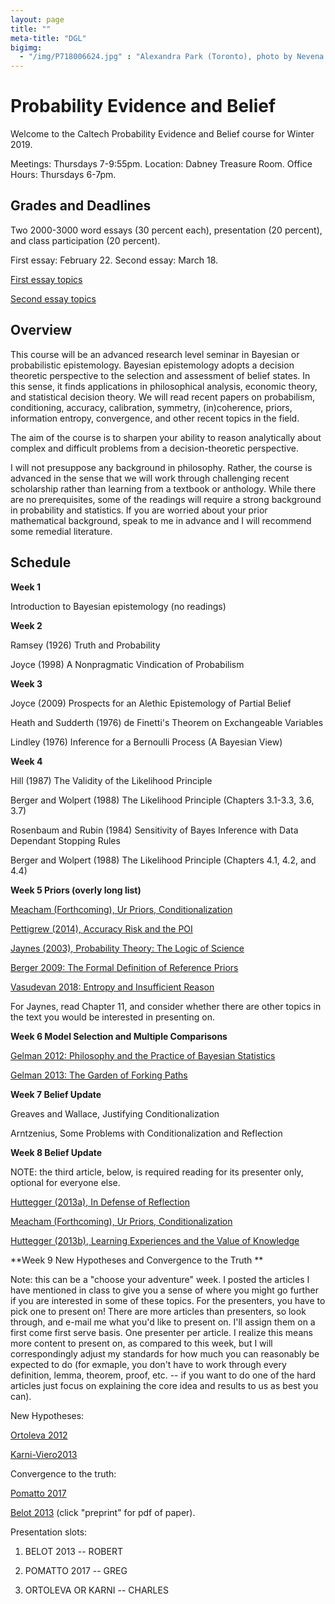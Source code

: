 ```yaml
---
layout: page 
title: ""
meta-title: "DGL"
bigimg:
  - "/img/P718006624.jpg" : "Alexandra Park (Toronto), photo by Nevena Novakovic (2017)"
---
```


# Probability Evidence and Belief 

Welcome to the Caltech Probability Evidence and Belief course for Winter 2019. 

Meetings: Thursdays 7-9:55pm. 
Location: Dabney Treasure Room.
Office Hours: Thursdays 6-7pm. 

## Grades and Deadlines 

Two 2000-3000 word essays (30 percent each), presentation (20 percent), and class participation (20 percent).

First essay: February 22. Second essay: March 18.

[First essay topics](peb19/essay1.md)

[Second essay topics](peb19/essay2.md)

## Overview 

This course will be an advanced research level seminar in Bayesian or probabilistic epistemology. Bayesian epistemology adopts a decision theoretic perspective to the selection and assessment of belief states. In this sense, it finds applications in philosophical analysis, economic theory, and statistical decision theory. We will read recent papers on probabilism, conditioning, accuracy, calibration, symmetry, (in)coherence, priors, information entropy, convergence, and other recent topics in the field.

The aim of the course is to sharpen your ability to reason analytically about complex and difficult problems from a decision-theoretic perspective. 

I will not presuppose any background in philosophy. Rather, the course is advanced in the sense that we will work through challenging recent scholarship rather than learning from a textbook or anthology. While there are no prerequisites, some of the readings will require a strong background in probability and statistics. If you are worried about your prior mathematical background, speak to me in advance and I will recommend some remedial literature. 

## Schedule 

**Week 1**

Introduction to Bayesian epistemology (no readings) 


**Week 2**

Ramsey (1926) Truth and Probability 

Joyce (1998) A Nonpragmatic Vindication of Probabilism


**Week 3**

Joyce (2009) Prospects for an Alethic Epistemology of Partial Belief 

Heath and Sudderth (1976) de Finetti's Theorem on Exchangeable Variables

Lindley (1976) Inference for a Bernoulli Process (A Bayesian View)


**Week 4**

Hill (1987) The Validity of the Likelihood Principle 

Berger and Wolpert (1988) The Likelihood Principle (Chapters 3.1-3.3, 3.6, 3.7)

Rosenbaum and Rubin (1984) Sensitivity of Bayes Inference with Data Dependant Stopping Rules 

Berger and Wolpert (1988) The Likelihood Principle (Chapters 4.1, 4.2, and 4.4)

**Week 5 Priors (overly long list)**

[Meacham (Forthcoming), Ur Priors, Conditionalization](https://philpapers.org/archive/MEAUCA.pdf)

[Pettigrew (2014), Accuracy Risk and the POI](https://drive.google.com/file/d/0B-Gzj6gcSXKrU0hONEJhd09Fb2c/view)

[Jaynes (2003), Probability Theory: The Logic of Science](http://www.med.mcgill.ca/epidemiology/hanley/bios601/GaussianModel/JaynesProbabilityTheory.pdf)

[Berger 2009: The Formal Definition of Reference Priors](https://arxiv.org/pdf/0904.0156.pdf)

[Vasudevan 2018: Entropy and Insufficient Reason](peb19/vasudevan.pdf)

For Jaynes, read Chapter 11, and consider whether there are other topics in the text you would be interested in presenting on. 

**Week 6 Model Selection and Multiple Comparisons**

[Gelman 2012: Philosophy and the Practice of Bayesian Statistics](http://www.stat.columbia.edu/~gelman/research/published/philosophy.pdf)

[Gelman 2013: The Garden of Forking Paths](http://www.stat.columbia.edu/~gelman/research/unpublished/p_hacking.pdf)

**Week 7 Belief Update** 

Greaves and Wallace, Justifying Conditionalization 

Arntzenius, Some Problems with Conditionalization and Reflection 

**Week 8 Belief Update** 

NOTE: the third article, below, is required reading for its presenter only, optional for everyone else. 

[Huttegger (2013a), In Defense of Reflection](https://faculty.sites.uci.edu/shuttegg/files/2011/03/HutteggerReflection.pdf)

[Meacham (Forthcoming), Ur Priors, Conditionalization](https://philpapers.org/archive/MEAUCA.pdf)

[Huttegger (2013b), Learning Experiences and the Value of Knowledge](https://faculty.sites.uci.edu/shuttegg/files/2011/03/HutteggerVOK2014.pdf)

**Week 9 New Hypotheses and Convergence to the Truth ** 

Note: this can be a "choose your adventure" week. I posted the articles I have mentioned in class to give you a sense of where you might go further if you are interested in some of these topics. For the presenters, you have to pick one to present on! There are more articles than presenters, so look through, and e-mail me what you'd like to present on. I'll assign them on a first come first serve basis. One presenter per article. I realize this means more content to present on, as compared to this week, but I will correspondingly adjust my standards for how much you can reasonably be expected to do (for exmaple, you don't have to work through every definition, lemma, theorem, proof, etc. -- if you want to do one of the hard articles just focus on explaining the core idea and results to us as best you can). 

New Hypotheses: 

[Ortoleva 2012](http://pietroortoleva.com/papers/Ortoleva_HTModel.pdf)

[Karni-Viero2013](http://www.ma.huji.ac.il/~yulia_g/Edi%20Karni%20awareness_aer-second%20revision.pdf)

Convergence to the truth:

[Pomatto 2017](http://www.its.caltech.edu/~lpomatto/an_axiomatic_theory.pdf)

[Belot 2013](https://sites.google.com/site/gordonbelot/home/papers-etc/bayesian-orgulity) (click "preprint" for pdf of paper). 

Presentation slots:

1) BELOT 2013 -- ROBERT 

2) POMATTO 2017 -- GREG 

3) ORTOLEVA OR KARNI -- CHARLES 

